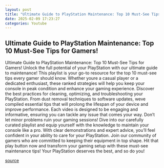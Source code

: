 ```yaml
---
layout: post
title: "Ultimate Guide to PlayStation Maintenance: Top 10 Must-See Tips for Gamers!"
date: 2025-02-09 17:23:27
categories: Youtube
---
```


## Ultimate Guide to PlayStation Maintenance: Top 10 Must-See Tips for Gamers!

Ultimate Guide to PlayStation Maintenance: Top 10 Must-See Tips for Gamers!
Unlock the full potential of your PlayStation with our ultimate guide to maintenance! This playlist is your go-to resource for the top 10 must-see tips every gamer should know. Whether youre a casual player or a dedicated enthusiast, these ranked strategies will help you keep your console in peak condition and enhance your gaming experience.
Discover the best practices for cleaning, optimizing, and troubleshooting your PlayStation. From dust removal techniques to software updates, weve compiled essential tips that will prolong the lifespan of your device and improve performance. Each video is designed to be engaging and informative, ensuring you can tackle any issue that comes your way.
Don’t let minor problems ruin your gaming sessions! Dive into our carefully curated playlist and equip yourself with the knowledge to maintain your console like a pro. With clear demonstrations and expert advice, you’ll feel confident in your ability to care for your PlayStation.
Join our community of gamers who are committed to keeping their equipment in top shape. Hit that play button now and transform your gaming setup with these must-see maintenance tips! Your PlayStation deserves the best, and so do you!

[source](https://www.youtube.com/playlist?list=PLLkzyMGsB0K3n8X4_fcz4fH1f27iss8Qe)